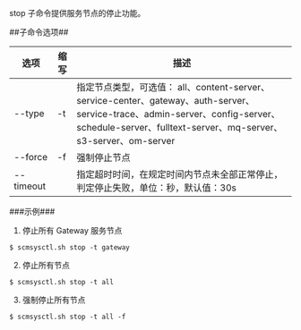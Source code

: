stop 子命令提供服务节点的停止功能。

##子命令选项##

|选项      |缩写  |描述                    |
|----------|------|------------------------|
|--type    |-t    |指定节点类型，可选值： all、content-server、service-center、gateway、auth-server、service-trace、admin-server、config-server、schedule-server、fulltext-server、mq-server、s3-server、om-server|
|--force   |-f    |强制停止节点            |
|--timeout |     |指定超时时间，在规定时间内节点未全部正常停止，判定停止失败，单位：秒，默认值：30s|


###示例###
  
1. 停止所有 Gateway 服务节点

  ```lang-javascript
  $ scmsysctl.sh stop -t gateway
  ```

2. 停止所有节点

  ```lang-javascript
  $ scmsysctl.sh stop -t all
  ```
3. 强制停止所有节点

  ```lang-javascript
  $ scmsysctl.sh stop -t all -f
  ```
